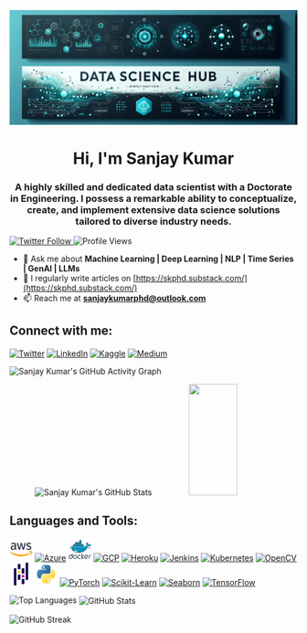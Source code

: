 ![logo](https://github.com/skaiphd/skaiphd/blob/main/Datascience_hub.PNG)

<h1 align="center">Hi, I'm Sanjay Kumar</h1>
<h3 align="center">A highly skilled and dedicated data scientist with a Doctorate in Engineering. I possess a remarkable ability to conceptualize, create, and implement extensive data science solutions tailored to diverse industry needs.</h3>

<p align="left">
    <a href="https://twitter.com/skaiphd">
        <img src="https://img.shields.io/twitter/follow/skaiphd?style=social" alt="Twitter Follow" />
    </a>
    <img src="https://komarev.com/ghpvc/?username=skaiphd&label=Profile%20views&color=0e75b6&style=flat" alt="Profile Views" />
</p>

- 💬 Ask me about **Machine Learning | Deep Learning | NLP | Time Series | GenAI | LLMs**
- 📝 I regularly write articles on [https://skphd.substack.com/](https://skphd.substack.com/)
- 📫 Reach me at **sanjaykumarphd@outlook.com**

<h2 align="left">Connect with me:</h2>
<p align="left">
    <a href="https://twitter.com/skaiphd" target="blank"><img align="center" src="https://raw.githubusercontent.com/rahuldkjain/github-profile-readme-generator/master/src/images/icons/Social/twitter.svg" alt="Twitter" height="30" width="40" /></a>
    <a href="https://linkedin.com/in/skphd" target="blank"><img align="center" src="https://raw.githubusercontent.com/rahuldkjain/github-profile-readme-generator/master/src/images/icons/Social/linked-in-alt.svg" alt="LinkedIn" height="30" width="40" /></a>
    <a href="https://kaggle.com/ds00000007" target="blank"><img align="center" src="https://raw.githubusercontent.com/rahuldkjain/github-profile-readme-generator/master/src/images/icons/Social/kaggle.svg" alt="Kaggle" height="30" width="40" /></a>
    <a href="https://medium.com/@skphd" target="blank"><img align="center" src="https://raw.githubusercontent.com/rahuldkjain/github-profile-readme-generator/master/src/images/icons/Social/medium.svg" alt="Medium" height="30" width="40" /></a>
</p>

<!-- Graph -->
![Sanjay Kumar's GitHub Activity Graph](https://github-readme-activity-graph.vercel.app/graph?username=skaiphd&bg_color=0d1117&color=ffffff&line=00b3ff&point=f9fafa&area=true&hide_border=true)

<!-- Skill and More Information -->
<div align="center">  
  <img width="49%" height="195px" src="https://github-readme-stats.vercel.app/api?username=skaiphd&show_icons=true&count_private=true&hide_border=true&title_color=00b3ff&icon_color=00b4ff&text_color=c9d1d9&bg_color=0d1117" alt="Sanjay Kumar's GitHub Stats" /> 
  <img width="41%" height="195px" src="https://github-readme-stats.vercel.app/api/top-langs/?username=skaiphd&layout=compact&hide_border=true&title_color=00b3ff&text_color=00b4ff&bg_color=0d1117" />
</div> 

<h2 align="left">Languages and Tools:</h2>
<p align="left">
    <a href="https://aws.amazon.com" target="_blank" rel="noreferrer"><img src="https://raw.githubusercontent.com/devicons/devicon/master/icons/amazonwebservices/amazonwebservices-original-wordmark.svg" alt="AWS" width="40" height="40"/></a>
    <a href="https://azure.microsoft.com/en-in/" target="_blank" rel="noreferrer"><img src="https://www.vectorlogo.zone/logos/microsoft_azure/microsoft_azure-icon.svg" alt="Azure" width="40" height="40"/></a>
    <a href="https://www.docker.com/" target="_blank" rel="noreferrer"><img src="https://raw.githubusercontent.com/devicons/devicon/master/icons/docker/docker-original-wordmark.svg" alt="Docker" width="40" height="40"/></a>
    <a href="https://cloud.google.com" target="_blank" rel="noreferrer"><img src="https://www.vectorlogo.zone/logos/google_cloud/google_cloud-icon.svg" alt="GCP" width="40" height="40"/></a>
    <a href="https://heroku.com" target="_blank" rel="noreferrer"><img src="https://www.vectorlogo.zone/logos/heroku/heroku-icon.svg" alt="Heroku" width="40" height="40"/></a>
    <a href="https://www.jenkins.io" target="_blank" rel="noreferrer"><img src="https://www.vectorlogo.zone/logos/jenkins/jenkins-icon.svg" alt="Jenkins" width="40" height="40"/></a>
    <a href="https://kubernetes.io" target="_blank" rel="noreferrer"><img src="https://www.vectorlogo.zone/logos/kubernetes/kubernetes-icon.svg" alt="Kubernetes" width="40" height="40"/></a>
    <a href="https://opencv.org/" target="_blank" rel="noreferrer"><img src="https://www.vectorlogo.zone/logos/opencv/opencv-icon.svg" alt="OpenCV" width="40" height="40"/></a>
    <a href="https://pandas.pydata.org/" target="_blank" rel="noreferrer"><img src="https://raw.githubusercontent.com/devicons/devicon/2ae2a900d2f041da66e950e4d48052658d850630/icons/pandas/pandas-original.svg" alt="Pandas" width="40" height="40"/></a>
    <a href="https://www.python.org" target="_blank" rel="noreferrer"><img src="https://raw.githubusercontent.com/devicons/devicon/master/icons/python/python-original.svg" alt="Python" width="40" height="40"/></a>
    <a href="https://pytorch.org/" target="_blank" rel="noreferrer"><img src="https://www.vectorlogo.zone/logos/pytorch/pytorch-icon.svg" alt="PyTorch" width="40" height="40"/></a>
    <a href="https://scikit-learn.org/" target="_blank" rel="noreferrer"><img src="https://upload.wikimedia.org/wikipedia/commons/0/05/Scikit_learn_logo_small.svg" alt="Scikit-Learn" width="40" height="40"/></a>
    <a href="https://seaborn.pydata.org/" target="_blank" rel="noreferrer"><img src="https://seaborn.pydata.org/_images/logo-mark-lightbg.svg" alt="Seaborn" width="40" height="40"/></a>
    <a href="https://www.tensorflow.org" target="_blank" rel="noreferrer"><img src="https://www.vectorlogo.zone/logos/tensorflow/tensorflow-icon.svg" alt="TensorFlow" width="40" height="40"/></a>
</p>

<p><img align="left" src="https://github-readme-stats.vercel.app/api/top-langs?username=skaiphd&show_icons=true&locale=en&layout=compact" alt="Top Languages" /></p>
<p>&nbsp;<img align="center" src="https://github-readme-stats.vercel.app/api?username=skaiphd&show_icons=true&locale=en" alt="GitHub Stats" /></p>
<p><img align="center" src="https://github-readme-streak-stats.herokuapp.com/?user=skaiphd&" alt="GitHub Streak" /></p>

